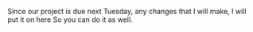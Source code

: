 Since our project is due next Tuesday, any changes that I will make, I will put it on here So you can do it as well.
